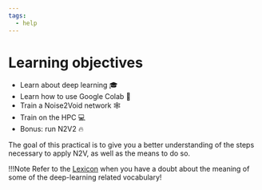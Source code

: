 ```yaml
---
tags:
  - help
---
```

# Learning objectives

- Learn about deep learning :mortar_board:
- Learn how to use Google Colab :ledger:
- Train a Noise2Void network :spider_web:
- Train on the HPC :computer:
- Bonus: run N2V2 :fire:

The goal of this practical is to give you a better understanding of the
steps necessary to apply N2V, as well as the means to do so.

!!!Note
    Refer to the [Lexicon](https://nobias-fht.github.io/pasteur_n2v/how-to/lexicon/)
    when you have a doubt about the meaning of some of the deep-learning
    related vocabulary!
